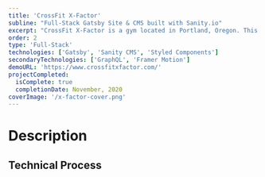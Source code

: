 ```yaml
---
title: 'CrossFit X-Factor'
subline: "Full-Stack Gatsby Site & CMS built with Sanity.io"
excerpt: "CrossFit X-Factor is a gym located in Portland, Oregon. This website is built with Gatsby and Gatsby's GraphQL layer. It uses Framer Motion and Styled Components for its UI. Pages are generated via the Gatsby Template API. The site features modal popups, and a blog filter. Additionally, client requested a CMS. The CMS is a custom Sanity.io application, with a styled UI on the backend, and a GraphQL API. Both sites are hosted via Netlify."
order: 2
type: 'Full-Stack'
technologies: ['Gatsby', 'Sanity CMS', 'Styled Components']
secondaryTechnologies: ['GraphQL', 'Framer Motion']
demoURL: 'https://www.crossfitxfactor.com/'
projectCompleted:
  isComplete: true
  completionDate: November, 2020
coverImage: '/x-factor-cover.png'
---
```


# Description

## Technical Process


